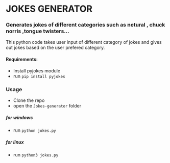 # JOKES GENERATOR
### Generates jokes of different categories such as netural , chuck norris ,tongue twisters...

This python code takes user input of different category of jokes and gives out jokes based on the user prefered category.

#### Requirements:
* Install pyjokes module
* run `pip install pyjokes`

### Usage
* Clone the repo 
* open the `Jokes-generator` folder
##### for windows
* run `python jokes.py`
##### for linux
* run `python3 jokes.py`